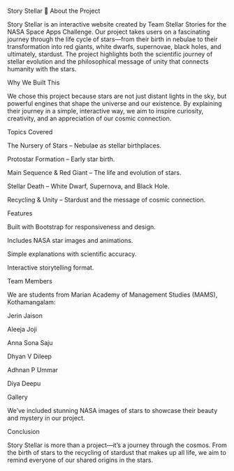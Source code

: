 Story Stellar 🌌
About the Project

Story Stellar is an interactive website created by Team Stellar Stories for the NASA Space Apps Challenge. Our project takes users on a fascinating journey through the life cycle of stars—from their birth in nebulae to their transformation into red giants, white dwarfs, supernovae, black holes, and ultimately, stardust. The project highlights both the scientific journey of stellar evolution and the philosophical message of unity that connects humanity with the stars.

Why We Built This

We chose this project because stars are not just distant lights in the sky, but powerful engines that shape the universe and our existence. By explaining their journey in a simple, interactive way, we aim to inspire curiosity, creativity, and an appreciation of our cosmic connection.

Topics Covered

The Nursery of Stars – Nebulae as stellar birthplaces.

Protostar Formation – Early star birth.

Main Sequence & Red Giant – The life and evolution of stars.

Stellar Death – White Dwarf, Supernova, and Black Hole.

Recycling & Unity – Stardust and the message of cosmic connection.

Features

Built with Bootstrap for responsiveness and design.

Includes NASA star images and animations.

Simple explanations with scientific accuracy.

Interactive storytelling format.

Team Members

We are students from Marian Academy of Management Studies (MAMS), Kothamangalam:

Jerin Jaison

Aleeja Joji

Anna Sona Saju

Dhyan V Dileep

Adhnan P Ummar

Diya Deepu

Gallery

We’ve included stunning NASA images of stars to showcase their beauty and mystery in our project.

Conclusion

Story Stellar is more than a project—it’s a journey through the cosmos. From the birth of stars to the recycling of stardust that makes up all life, we aim to remind everyone of our shared origins in the stars.